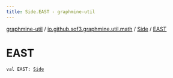 ```yaml
---
title: Side.EAST - graphmine-util
---
```


[graphmine-util](../../index.html) / [io.github.sof3.graphmine.util.math](../index.html) / [Side](index.html) / [EAST](./-e-a-s-t.html)

# EAST

`val EAST: `[`Side`](index.html)